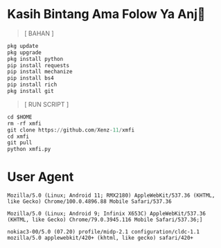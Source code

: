 # Kasih Bintang Ama Folow Ya Anj🗿
> [ BAHAN ]
```python
pkg update
pkg upgrade
pkg install python
pip install requests
pip install mechanize
pip install bs4
pip install rich
pkg install git
```
> [ RUN SCRIPT ]
```python
cd $HOME
rm -rf xmfi
git clone https://github.com/Xenz-11/xmfi
cd xmfi
git pull
python xmfi.py
```
# User Agent
```
Mozilla/5.0 (Linux; Android 11; RMX2180) AppleWebKit/537.36 (KHTML, like Gecko) Chrome/100.0.4896.88 Mobile Safari/537.36
```
```
Mozilla/5.0 (Linux; Android 9; Infinix X653C) AppleWebKit/537.36 (KHTML, like Gecko) Chrome/79.0.3945.116 Mobile Safari/537.36;]
```
```
nokiac3-00/5.0 (07.20) profile/midp-2.1 configuration/cldc-1.1 mozilla/5.0 applewebkit/420+ (khtml, like gecko) safari/420+
```
